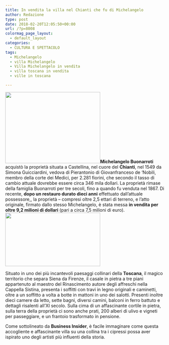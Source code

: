 ```yaml
---
title: In vendita la villa nel Chianti che fu di Michelangelo
author: Redazione
type: post
date: 2018-02-20T12:05:50+00:00
url: /?p=8008
colormag_page_layout:
  - default_layout
categories:
  - CULTURA E SPETTACOLO
tags:
  - Michelangelo
  - villa Michelangelo
  - Villa Michelangelo in vendita
  - villa toscana in vendita
  - ville in toscana

---
```

<img decoding="async" loading="lazy" class="size-medium wp-image-8010 alignleft" src="https://progressonline.it/wp-content/uploads/2018/02/Michelangelo_castellina_home_3-300x225.jpg" alt="" width="300" height="225" />**Michelangelo Buonarroti** acquistò la proprietà situata a Castellina, nel cuore del **Chianti**, nel 1549 da Simona Guicciardini, vedova di Pierantonio di Giovanfranceso de &#8216;Nobili, membro della corte dei Medici, per 2.281 fiorini, che secondo il tasso di cambio attuale dovrebbe essere circa 346 mila dollari. La proprietà rimase della famiglia Buonarroti per tre secoli, fino a quando fu venduta nel 1867. Di recente, **dopo un restauro durato dieci anni** effettuato dall&#8217;attuale possessore,, la proprietà &#8211; compresi oltre 2,5 ettari di terreno, e l&#8217;atto originale, firmato dallo stesso Michelangelo, è stata messa **in vendita per oltre 9,2 milioni di dollari** (pari a circa 7,5 milioni di euro).<img decoding="async" loading="lazy" class="size-medium wp-image-8009 alignright" src="https://progressonline.it/wp-content/uploads/2018/02/Michelangelo_castellina_home_2-726x408-300x169.jpg" alt="" width="300" height="169" />

Situato in uno dei più incantevoli paesaggi collinari della **Toscana**, il magico territorio che separa Siena da Firenze, il casale in pietra a tre piani appartenuto al maestro del Rinascimento autore degli affreschi nella Cappella Sistina, presenta i soffitti con travi in ​​legno originali e caminetti, oltre a un soffitto a volta a botte in mattoni in uno dei salotti. Presenti inoltre dieci camere da letto, sette bagni, diversi camini, balconi in ferro battuto e dettagli risalenti all&#8217;XI secolo. Sulla cima di un affascinante cortile in pietra, sulla terra della proprietà ci sono anche prati, 200 alberi di ulivo e vigneti per passeggiare, e un frantoio trasformato in pensione.

Come sottolineato da **Business Insider**, è facile immaginare come questa accogliente e affascinante villa su una collina tra i cipressi possa aver ispirato uno degli artisti più influenti della storia.